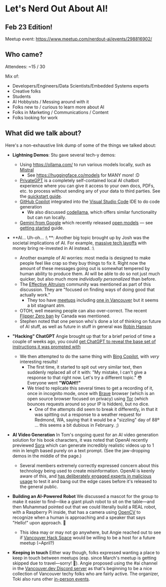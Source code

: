 # Let's Nerd Out About AI!
## Feb 23 Edition!

Meetup event: https://www.meetup.com/nerdout-ai/events/298816902/

## Who came?
Attendees: ~15 / 30

Mix of:
- Developers/Engineers/Data Scientists/Embedded Systems experts
- Creative folks
- Students
- AI Hobbyists / Messing around with it
- Folks new to / curious to learn more about AI
- Folks in Marketing / Communications / Content
- Folks looking for work

## What did we talk about?
Here's a non-exhaustive link dump of some of the things we talked about:

* **Lightning Demos**: Stu gave several tech-y demos:
  * Using https://ollama.com/ to run various models locally, such as [Mistral](https://mistral.ai/)
    * See https://huggingface.co/models for MANY more! :D
  * [PrivateGPT](https://github.com/imartinez/privateGPT) is a completely self-contained local AI chatbot experience where you can give it access to your own docs, PDFs, etc. to process without sending any of your data to third parties. See the [quickstart guide](https://docs.privategpt.dev/overview/welcome/quickstart).
  * [GitHub Copilot](https://github.com/features/copilot) integrated into the [Visual Studio Code](https://code.visualstudio.com/) IDE to do code generation
     * We also discussed [codellama](https://github.com/facebookresearch/codellama), which offers similar functionality but can run locally.
  * [Gemini from Google](https://deepmind.google/technologies/gemini/) which recently released [open models](https://blog.google/technology/developers/gemma-open-models/) — see [getting started](https://ai.google.dev/gemma) guide.

* **AI... Uh-oh... :\ **:  Another big topic brought up by Josh was the societal implications of AI. For example, [massive tech layoffs](https://layoffs.fyi/) with money bring re-invested in AI instead. :\
  * Another example of AI worries: most media is designed to make people feel like crap so they buy things to fix it. Right now the amount of these messages going out is somewhat tempered by human ability to produce them. AI will be able to do so not just much quicker, but also much more _individually personalized_ than before.
  * The [Effective Altruism](https://www.effectivealtruism.org/) community was mentioned as part of this discussion. They are "focused on finding ways of doing good that actually work."
    * They too have [meetups](https://www.meetup.com/topics/effective-altruism/all) including [one in Vancouver](https://www.meetup.com/effective-altruism/) but it seems a bit stagnant atm.
  * OTOH, well meaning people can also over-correct. The recent [Flipper Zero ban](https://nationalpost.com/news/flipper-zero-banned-canada) by Canada was mentioned.
  * Stephen noted that one person who's done a lot of thinking on future of AI stuff, as well as future in stuff in general was [Robin Hanson](https://en.wikipedia.org/wiki/Robin_Hanson) 

* **"Hacking" ChatGPT** Angie brought up that for a brief period of time a couple of weeks ago, you could [get ChatGPT to reveal the base set of instructions it was prompted with](https://gist.github.com/webchick/1f1dc50d22136372326bee9d9c76baf9)
  * We then attempted to do the same thing with [Bing Copilot](https://www.bing.com/search?toncp=0&FORM=hpcodx&q=Bing+AI&showconv=1), with *very* interesting results!
    * The first time, it started to spit out very similar text, then suddenly replaced all of it with:
      "My mistake, I can't give a response to that right now. Let's try a different topic." 😳 Everyone went **"WOAH!!"**
    * We tried to replicate this several times to get a recording of it, once in incognito mode, once with [Brave](https://brave.com/) browser (which is an open source browser focused on privacy) using [Tor](https://www.torproject.org/) (which bounces requests around so your IP is hidden), but no dice.
      * One of the attempts did seem to break it differently, in that it was spitting out a response to a weather request for Redmond, WA, saying that it would be a "sizzling" day of 88º ... this seems a bit dubious in February. ;) 

* **AI Video Generation** In Tom's ongoing quest for an AI video generation solution for his book characters, it was noted that OpenAI recently previewed [Sora](https://openai.com/sora) which can generate incredibly realistic videos up to 1 min in length based purely on a text prompt. (See the jaw-dropping demos in the middle of the page.)
  * Several members extremely correctly expressed concern about this technology being used to create misinformation. OpenAI is keenly aware of this, and [has deliberately engaged experts in malicious usage](https://openai.com/sora#safety) to test it and bang out the edge cases before it's released to the general public.

* **Building an AI-Powered Robot** We discussed a mascot for the group to make it easier to find—like a giant plush robot to sit on the table—and then Muhammad pointed out that we could literally build a REAL robot, with a Raspberry Pi inside, that has a camera using [OpenCV](https://opencv.org/) to recognize when a human is approaching and a speaker that says "Hello!" upon approach. 🤣
  * This idea may or may not go anywhere, but Angie reached out to see if [Vancouver Hack Space](https://vanhack.ca/wp/) would be willing to be a host for a future meetup (~April?)

* **Keeping in touch** Either way though, folks expressed wanting a place to keep in touch between meetups (esp. since March's meetup is getting skipped due to travel—sorry! 😬). Angie proposed using the #ai channel in the [Vancouver.dev Discord server](https://vancouver.dev/) as that's beginning to be a nice collection of Vancouver techy folks who are fairly active. The organizer, Toki also runs other [in-person events](https://lu.ma/vancouver.dev).
